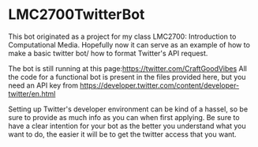 # LMC2700TwitterBot
This bot originated as a project for my class LMC2700: Introduction to Computational Media.
Hopefully now it can serve as an example of how to make a basic twitter bot/ how to format
Twitter's API request.

 The bot is still running at this page:https://twitter.com/CraftGoodVibes
 All the code for a functional bot is present in the files provided here, but you need an
 API key from https://developer.twitter.com/content/developer-twitter/en.html


 Setting up Twitter's developer environment can be kind of a hassel, so be sure to provide
 as much info as you can when first applying. Be sure to have a clear intention for your bot
 as the better you understand what you want to do, the easier it will be to get the twitter
 access that you want.
